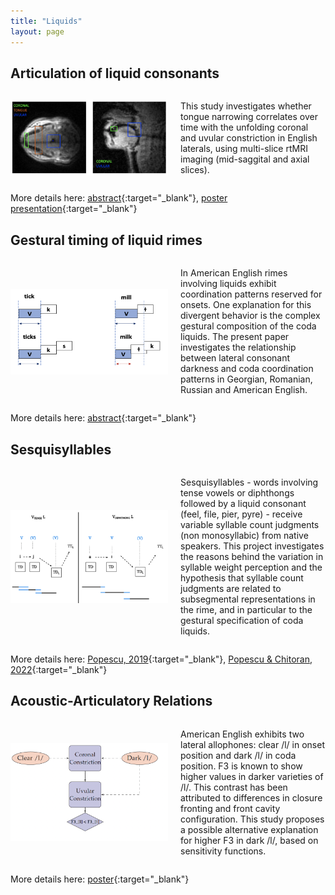 ```yaml
---
title: "Liquids"
layout: page
---
```


## Articulation of liquid consonants

<div style="display: flex; align-items: center;">
    <img src="https://raw.githubusercontent.com/anisiapopescu/anisiapopescu.github.io/master/ROI_site.png" alt="Your Image" style="width: 50%; margin-right: 20px;">
    <p>This study investigates whether tongue narrowing correlates over time with the unfolding coronal and uvular constriction in English laterals, using multi-slice rtMRI imaging (mid-saggital and axial slices).</p>
</div>


More details here: [abstract](Popescu_etal2022_Labphon18.pdf){:target="_blank"}, [poster presentation](LabPhon18_Paper123.mp4){:target="_blank"}



## Gestural timing of liquid rimes

<div style="display: flex; align-items: center;">
    <img src="https://raw.githubusercontent.com/anisiapopescu/anisiapopescu.github.io/master/coord.jpg" alt="Your Image" style="width: 50%; margin-right: 20px;">
    <p>In American English rimes involving liquids exhibit coordination patterns reserved for onsets. One explanation for this divergent behavior is the complex gestural composition of the coda liquids. The present paper investigates the relationship between lateral consonant darkness and coda coordination patterns in Georgian, Romanian, Russian and American English.</p>
</div>

More details here: [abstract](Popescu&Chitoran_ISSP2024.pdf){:target="_blank"}

## Sesquisyllables

<div style="display: flex; align-items: center;">
    <img src="https://raw.githubusercontent.com/anisiapopescu/anisiapopescu.github.io/master/sequi_site.jpg" alt="Your Image" style="width: 50%; margin-right: 20px;">
    <p>Sesquisyllables - words involving tense vowels or diphthongs followed by a liquid consonant (feel, file, pier, pyre) - receive variable syllable count judgments (non monosyllabic) from native speakers. This project investigates the reasons behind the variation in syllable weight perception and the hypothesis that syllable count judgments are related to subsegmental representations in the rime, and in particular to the gestural specification of coda liquids.</p>
</div>

More details here: [Popescu, 2019](CLS54_Proceedings.pdf){:target="_blank"}, [Popescu & Chitoran, 2022](https://www.journal-labphon.org/article/id/7681/){:target="_blank"}

## Acoustic-Articulatory Relations

<div style="display: flex; align-items: center;">
    <img src="https://raw.githubusercontent.com/anisiapopescu/anisiapopescu.github.io/master/cleardark.png" alt="Your Image" style="width: 50%; margin-right: 20px;">
    <p>American English exhibits two lateral allophones: clear /l/ in onset position and dark /l/ in coda position. F3 is known to show higher values in darker varieties of /l/. This contrast has been attributed to differences in closure fronting and front cavity configuration. This study proposes a possible alternative explanation for higher F3 in dark /l/, based on sensitivity functions.</p>
</div>

More details here: [poster](ASA_F3_poster.pdf){:target="_blank"}

